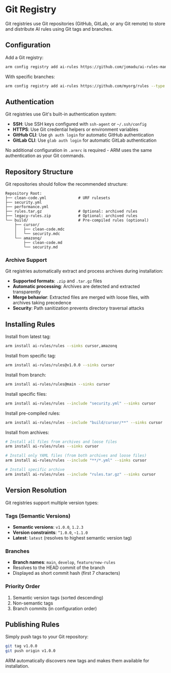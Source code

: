 # Git Registry

Git registries use Git repositories (GitHub, GitLab, or any Git remote) to store and distribute AI rules using Git tags and branches.

## Configuration

Add a Git registry:

```bash
arm config registry add ai-rules https://github.com/jomadu/ai-rules-manager-sample-git-registry --type git
```

With specific branches:
```bash
arm config registry add ai-rules https://github.com/myorg/rules --type git --branches main,develop
```

## Authentication

Git registries use Git's built-in authentication system:

- **SSH**: Use SSH keys configured with `ssh-agent` or `~/.ssh/config`
- **HTTPS**: Use Git credential helpers or environment variables
- **GitHub CLI**: Use `gh auth login` for automatic GitHub authentication
- **GitLab CLI**: Use `glab auth login` for automatic GitLab authentication

No additional configuration in `.armrc` is required - ARM uses the same authentication as your Git commands.

## Repository Structure

Git repositories should follow the recommended structure:

```
Repository Root:
├── clean-code.yml              # URF rulesets
├── security.yml
├── performance.yml
├── rules.tar.gz                # Optional: archived rules
├── legacy-rules.zip            # Optional: archived rules
└── build/                      # Pre-compiled rules (optional)
    ├── cursor/
    │   ├── clean-code.mdc
    │   └── security.mdc
    └── amazonq/
        ├── clean-code.md
        └── security.md
```

### Archive Support

Git registries automatically extract and process archives during installation:

- **Supported formats**: `.zip` and `.tar.gz` files
- **Automatic processing**: Archives are detected and extracted transparently
- **Merge behavior**: Extracted files are merged with loose files, with archives taking precedence
- **Security**: Path sanitization prevents directory traversal attacks

## Installing Rules

Install from latest tag:
```bash
arm install ai-rules/rules --sinks cursor,amazonq
```

Install from specific tag:
```bash
arm install ai-rules/rules@v1.0.0 --sinks cursor
```

Install from branch:
```bash
arm install ai-rules/rules@main --sinks cursor
```

Install specific files:
```bash
arm install ai-rules/rules --include "security.yml" --sinks cursor
```

Install pre-compiled rules:
```bash
arm install ai-rules/rules --include "build/cursor/**" --sinks cursor
```

Install from archives:
```bash
# Install all files from archives and loose files
arm install ai-rules/rules --sinks cursor

# Install only YAML files (from both archives and loose files)
arm install ai-rules/rules --include "**/*.yml" --sinks cursor

# Install specific archive
arm install ai-rules/rules --include "rules.tar.gz" --sinks cursor
```

## Version Resolution

Git registries support multiple version types:

### Tags (Semantic Versions)
- **Semantic versions**: `v1.0.0`, `1.2.3`
- **Version constraints**: `^1.0.0`, `~1.1.0`
- **Latest**: `latest` (resolves to highest semantic version tag)

### Branches
- **Branch names**: `main`, `develop`, `feature/new-rules`
- Resolves to the HEAD commit of the branch
- Displayed as short commit hash (first 7 characters)

### Priority Order
1. Semantic version tags (sorted descending)
2. Non-semantic tags
3. Branch commits (in configuration order)

## Publishing Rules

Simply push tags to your Git repository:

```bash
git tag v1.0.0
git push origin v1.0.0
```

ARM automatically discovers new tags and makes them available for installation.
